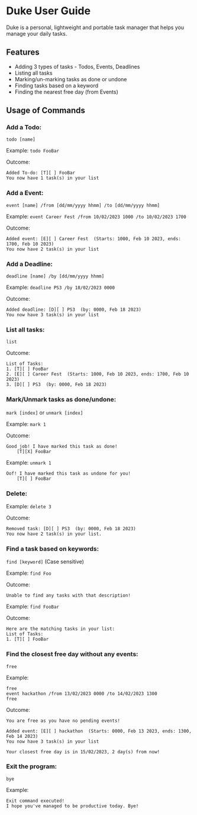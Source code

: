 # Duke User Guide
Duke is a personal, lightweight and portable task manager that helps you manage your daily tasks.

## Features 

- Adding 3 types of tasks - Todos, Events, Deadlines
- Listing all tasks
- Marking/un-marking tasks as done or undone
- Finding tasks based on a keyword
- Finding the nearest free day (from Events)

## Usage of Commands

### Add a Todo: 
`todo [name]`

Example: `todo FooBar`

Outcome:
```
Added To-do: [T][ ] FooBar
You now have 1 task(s) in your list
```

### Add a Event:
`event [name] /from [dd/mm/yyyy hhmm] /to [dd/mm/yyyy hhmm]`

Example: `event Career Fest /from 10/02/2023 1000 /to 10/02/2023 1700`

Outcome:
```
Added event: [E][ ] Career Fest  (Starts: 1000, Feb 10 2023, ends: 1700, Feb 10 2023)
You now have 2 task(s) in your list
```

### Add a Deadline:
`deadline [name] /by [dd/mm/yyyy hhmm]`

Example: `deadline PS3 /by 18/02/2023 0000`

Outcome:
```
Added deadline: [D][ ] PS3  (by: 0000, Feb 18 2023)
You now have 3 task(s) in your list
```

### List all tasks:
`list`

Outcome:
```
List of Tasks: 
1. [T][ ] FooBar
2. [E][ ] Career Fest  (Starts: 1000, Feb 10 2023, ends: 1700, Feb 10 2023)
3. [D][ ] PS3  (by: 0000, Feb 18 2023)
```

### Mark/Unmark tasks as done/undone:
`mark [index]` or `unmark [index]`

Example: `mark 1`

Outcome:
```
Good job! I have marked this task as done! 
	[T][X] FooBar
```

Example: `unmark 1`
```
Oof! I have marked this task as undone for you! 
    [T][ ] FooBar
```

### Delete:
Example: `delete 3`

Outcome:
```
Removed task: [D][ ] PS3  (by: 0000, Feb 18 2023)
You now have 2 task(s) in your list.
```

### Find a task based on keywords:
`find [keyword]` (Case sensitive)

Example: `find Foo`

Outcome:
```
Unable to find any tasks with that description!
```
Example: `find FooBar`

Outcome:
```
Here are the matching tasks in your list: 
List of Tasks: 
1. [T][ ] FooBar
```

### Find the closest free day without any events:
`free`

Example: 
```
free
event hackathon /from 13/02/2023 0000 /to 14/02/2023 1300
free
```
Outcome:
```
You are free as you have no pending events!

Added event: [E][ ] hackathon  (Starts: 0000, Feb 13 2023, ends: 1300, Feb 14 2023)
You now have 3 task(s) in your list

Your closest free day is in 15/02/2023, 2 day(s) from now!
```

### Exit the program:
`bye`

Example:
```
Exit command executed!
I hope you've managed to be productive today. Bye!
```